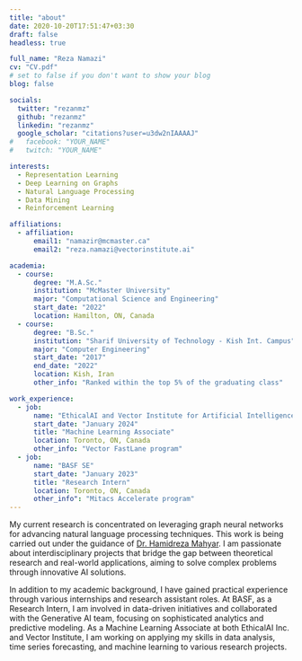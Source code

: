 ```yaml
---
title: "about"
date: 2020-10-20T17:51:47+03:30
draft: false
headless: true

full_name: "Reza Namazi"
cv: "CV.pdf"
# set to false if you don't want to show your blog
blog: false

socials:
  twitter: "rezanmz"
  github: "rezanmz"
  linkedin: "rezanmz"
  google_scholar: "citations?user=u3dw2nIAAAAJ"
#   facebook: "YOUR_NAME"
#   twitch: "YOUR_NAME"

interests:
  - Representation Learning
  - Deep Learning on Graphs
  - Natural Language Processing
  - Data Mining
  - Reinforcement Learning

affiliations:
  - affiliation:
      email1: "namazir@mcmaster.ca"
      email2: "reza.namazi@vectorinstitute.ai"

academia:
  - course:
      degree: "M.A.Sc."
      institution: "McMaster University"
      major: "Computational Science and Engineering"
      start_date: "2022"
      location: Hamilton, ON, Canada
  - course:
      degree: "B.Sc."
      institution: "Sharif University of Technology - Kish Int. Campus"
      major: "Computer Engineering"
      start_date: "2017"
      end_date: "2022"
      location: Kish, Iran
      other_info: "Ranked within the top 5% of the graduating class"

work_experience:
  - job:
      name: "EthicalAI and Vector Institute for Artificial Intelligence"
      start_date: "January 2024"
      title: "Machine Learning Associate"
      location: Toronto, ON, Canada
      other_info: "Vector FastLane program"
  - job:
      name: "BASF SE"
      start_date: "January 2023"
      title: "Research Intern"
      location: Toronto, ON, Canada
      other_info": "Mitacs Accelerate program"
---
```


My current research is concentrated on leveraging graph neural networks for advancing natural language processing techniques. This work is being carried out under the guidance of [Dr. Hamidreza Mahyar][1]. I am passionate about interdisciplinary projects that bridge the gap between theoretical research and real-world applications, aiming to solve complex problems through innovative AI solutions.

In addition to my academic background, I have gained practical experience through various internships and research assistant roles. At BASF, as a Research Intern, I am involved in data-driven initiatives and collaborated with the Generative AI team, focusing on sophisticated analytics and predictive modeling. As a Machine Learning Associate at both EthicalAI Inc. and Vector Institute, I am working on applying my skills in data analysis, time series forecasting, and machine learning to various research projects.

[1]: https://mahyarh.com/
